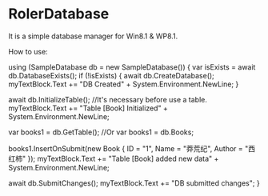 RolerDatabase
=============

It is a simple database manager for Win8.1 &amp; WP8.1.

How  to use:

using (SampleDatabase db = new SampleDatabase())
{
  var isExists = await db.DatabaseExists();
  if (!isExists)
  {
    await db.CreateDatabase();
    myTextBlock.Text += "DB Created" + System.Environment.NewLine;
  }

  await db.InitializeTable<Book>();   //It's necessary before use a table. 
  myTextBlock.Text += "Table [Book] Initialized" + System.Environment.NewLine;

  var books1 = db.GetTable<Book>();   //Or var books1 = db.Books;

  books1.InsertOnSubmit(new Book { ID = "1", Name = "莽荒纪", Author = "西红柿" });
  myTextBlock.Text += "Table [Book] added new data" + System.Environment.NewLine;

  await db.SubmitChanges();
  myTextBlock.Text += "DB submitted changes";
}
